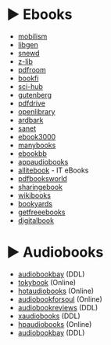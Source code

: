 # ► Ebooks
* [mobilism](https://forum.mobilism.org)
* [libgen](https://libgen.pw)
* [snewd](https://snewd.com)
* [z-lib](https://z-lib.org/)
* [pdfroom](https://pdfroom.com)
* [bookfi](https://en.bookfi.net)
* [sci-hub](https://sci-hub.se)
* [gutenberg](https://www.gutenberg.org)
* [pdfdrive](https://pdfdrive.com)
* [openlibrary](https://openlibrary.org)
* [ardbark](https://ardbark.com)
* [sanet](https://sanet.ws/books)
* [ebook3000](http://ebook3000.com)
* [manybooks](https://manybooks.net)
* [ebookbb](https://ebookbb.com)
* [appaudiobooks](https://appaudiobooks.com/)
* [allitebook](https://allitebook.xyz/) - IT eBooks
* [pdfbooksworld](https://pdfbooksworld.com)
* [sharingebook](https://sharingebook.com)
* [wikibooks](https://wikibooks.org)
* [bookyards](https://bookyards.com/en)
* [getfreeebooks](https://getfreeebooks.com)
* [digitalbook](https://www.digitalbook.io)

# ► Audiobooks
* [audiobookbay](http://audiobookbay.ws/) (DDL)
* [tokybook](https://tokybook.com/) (Online)
* [hotaudiobooks](https://hotaudiobooks.com) (Online)
* [audiobookforsoul](https://audiobookforsoul.net/) (Online)
* [audiobookreviews](https://audiobookreviews.com) (DDL)
* [xaudiobooks](https://xaudiobooks.com) (DDL)
* [hpaudiobooks](hpaudiobooks.club) (Online)
* [audiobookbay](http://audiobookbay.nl/) (DDL)
